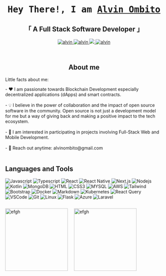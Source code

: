 

<!-- Intro  -->

<h1 align="center">
        <samp> Hey There!, I am
                <b><a target="_blank" href="https://alvinombito.com">Alvin Ombito</a></b>
        </samp>
</h1>
<p align="center"> 
  <samp>
    <h2 align="center">
    「 A Full Stack Software Developer 」
    </h2>
  </samp>

<p align="center">
 <a href="https://alvin" target="blank">
  <img src="https://img.shields.io/badge/Portfolio-DC143C?style=for-the-badge&logo=hackthebox&logoColor=white" alt="alvin" />
 </a>
 <a href="https://linkedin.com/in/al" target="_blank">
  <img src="https://img.shields.io/badge/LinkedIn-0077B5?style=for-the-badge&logo=linkedin&logoColor=white" alt="alvin"/>
 </a>
 <a href="https://twitter.com/cash" target="_blank">
  <img src="https://img.shields.io/badge/-000000?style=for-the-badge&logo=X&logoColor=white" />
 </a>
 <a href="https://leetcode.com/Ombito/" target="_blank">
  <img src="https://img.shields.io/badge/Leetcode-F0DB4F?style=for-the-badge&logo=leetcode&logoColor=white" alt="alvin" />
 </a> 
</p>
</p>
<br />

<!-- About Section -->
 <h2 align="center">About me</h2>
 
 <p>Little facts about me:</p>
<p>
 - ❤️ I am passionate towards Blockchain Development especially decentralized applications (dApps) and smart contracts. <br/><br/>
 - 💡 I believe in the power of collaboration and the impact of open source software in the community. Open source is not just a development model for me but a way of giving back and making a             positive impact to the tech ecosystem.<br/><br/>
 - 👯 I am interested in participating in projects involving Full-Stack Web and Mobile Development.<br/><br/>
 - 📧  Reach out anytime: alvinombito@gmail.com<br/><br/>
</p>


## Languages and Tools

![Javascript](https://img.shields.io/badge/Javascript-F0DB4F?style=for-the-badge&labelColor=black&logo=javascript&logoColor=F0DB4F)
![Typescript](https://img.shields.io/badge/Typescript-007acc?style=for-the-badge&labelColor=black&logo=typescript&logoColor=007acc)
![React](https://img.shields.io/badge/-React-61DBFB?style=for-the-badge&labelColor=black&logo=react&logoColor=61DBFB)
![React Native](https://img.shields.io/badge/React_Native-20232A?style=for-the-badge&logo=react&logoColor=61DAFB)
![Next.js](https://img.shields.io/badge/next.js-F0DB4F?style=for-the-badge&logo=nextdotjs&logoColor=white)
![Nodejs](https://img.shields.io/badge/Nodejs-3C873A?style=for-the-badge&labelColor=black&logo=node.js&logoColor=3C873A)
![Kotlin](https://img.shields.io/badge/Kotlin-000000?style=for-the-badge&logo=kotlinlogoColor=white)
![MongoDB](https://img.shields.io/badge/MongoDB-4EA94B?style=for-the-badge&logo=mongodb&logoColor=white)
![HTML](https://img.shields.io/badge/HTML5-E34F26?style=for-the-badge&logo=html5&logoColor=white)
![CSS3](https://img.shields.io/badge/CSS3-1572B6?style=for-the-badge&logo=css3&logoColor=white)
![MYSQL](https://img.shields.io/badge/MYSQL-CC6699?style=for-the-badge&logo=mysql&logoColor=white)
![AWS](https://img.shields.io/badge/AWS-0170FE?style=for-the-badge&logo=aws&logoColor=white)
![Tailwind](https://img.shields.io/badge/Tailwind_CSS-092749?style=for-the-badge&logo=tailwindcss&logoColor=06B6D4&labelColor=000000)
![Bootstrap](https://img.shields.io/badge/Bootstrap-563D7C?style=for-the-badge&logo=bootstrap&logoColor=white)
![Docker](https://img.shields.io/badge/docker-2E7EEA?style=for-the-badge&logo=docker&logoColor=white)
![Markdown](https://img.shields.io/badge/Markdown-000000?style=for-the-badge&logo=markdown&logoColor=white)
![Kubernetes](https://img.shields.io/badge/Kubernetes-593D88?style=for-the-badge&logo=kubernetes&logoColor=white)
![React Query](https://img.shields.io/badge/-React_Query-FF4154?style=for-the-badge&logo=react%20query&logoColor=white)
![VSCode](https://img.shields.io/badge/Visual_Studio-0078d7?style=for-the-badge&logo=visual%20studio&logoColor=white)
![Git](https://img.shields.io/badge/Git-F05032?style=for-the-badge&logo=git&logoColor=white)
![Linux](https://img.shields.io/badge/linux-F0DB4F?style=for-the-badge&logo=linux&logoColor=white)
![Flask](https://img.shields.io/badge/flask-000000??style=for-the-badge&logo=flask&logoColor=white)
![Azure](https://img.shields.io/badge/azure-2E7EEA?style=for-the-badge&logo=azure&logoColor=white)
![Laravel](https://img.shields.io/badge/laravel-FF4154?style=for-the-badge&logo=laravel&logoColor=white) 

<!-- <p align="left">
  <a href="https://github.com/alsiam?tab=repositories" target="_blank"><img alt="All Repositories" title="All Repositories" src="https://img.shields.io/badge/-All%20Repos-2962FF?style=for-the-badge&logo=koding&logoColor=white"/></a>
</p>-->
<p align="center">
  <a href="https://github.com/Ombito">
    <img src="https://github-readme-streak-stats.herokuapp.com/?user=alsiam&theme=radical&border=7F3FBF&background=0D1117" alt=""/>
  </a>
</p>
<div style="display: flex; flex-direction: row;">
  <img style="height: 200px; width: auto; margin-right: 20px;" src="https://github-readme-stats.vercel.app/api/top-langs?username=Ombito&theme=react&border_color=7F3FBF&bg_color=0D1117&title_color=F85D7F&icon_color=F8D866&show_icons=true&locale=en&layout=compact" alt="efgh" />
  <img style="height: 200px;" src="https://github-readme-stats.vercel.app/api?username=Ombito&theme=react&border_color=7F3FBF&bg_color=0D1117&title_color=F85D7F&icon_color=F8D866&show_icons=true&locale=en" alt="efgh" />
</div>


<!--<p align="center">
  <a href="https://github.com/Ombito">
    <img src="https://github-profile-summary-cards.vercel.app/api/cards/profile-details?username=Ombito&theme=radical" alt="Al Siam's GitHub Contribution"/>
  </a>
</p>
<a> 
    <a href="https://github.com/Ombito"><img alt="Alvin Ombito's Github Stats" src="https://denvercoder1-github-readme-stats.vercel.app/api?username=Ombito&show_icons=true&count_private=true&theme=react&border_color=7F3FBF&bg_color=0D1117&title_color=F85D7F&icon_color=F8D866" /></a>
  <a href="https://github.com/Ombito"><img alt="Alvin Ombito's Top Languages" src="https://denvercoder1-github-readme-stats.vercel.app/api/top-langs/?username=Ombito&langs_count=8&layout=compact&theme=react&border_color=7F3FBF&bg_color=0D1117&title_color=F85D7F&icon_color=F8D866" /></a>
</a>


<!--![Alvin Ombito's Graph](https://github-readme-activity-graph.vercel.app/graph?username=Ombito&custom_title=Alvin%20Ombito's%20GitHub%20Activity%20Graph&bg_color=0D1117&color=7F3FBF&line=7F3FBF&point=7F3FBF&area_color=FFFFFF&title_color=FFFFFF&area=true)-->

<!--<p><img align="left" src="https://github-readme-stats.vercel.app/api/top-langs?username=Ombito&theme=react&border_color=7F3FBF&bg_color=0D1117&title_color=F85D7F&icon_color=F8D866"&show_icons=true&locale=en&layout=compact" alt="efgh" //></p>

<p>&nbsp;<img align="center" src="https://github-readme-stats.vercel.app/api?username=Ombito&theme=react&border_color=7F3FBF&bg_color=0D1117&title_color=F85D7F&icon_color=F8D866"&show_icons=true&locale=en" alt="efgh" /></p>-->









